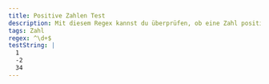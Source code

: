 ```yaml
---
title: Positive Zahlen Test
description: Mit diesem Regex kannst du überprüfen, ob eine Zahl positiv ist. Einfacher geht es nicht!
tags: Zahl
regex: ^\d+$
testString: |
  1
  -2
  34
---
```

